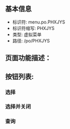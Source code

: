 
## 基本信息

- 标识符: menu.po.PHXJYS
- 标识符缩写: PHXJYS
- 类型: 虚拟菜单
- 路径: /po/PHXJYS

## 页面功能描述：





## 按钮列表:


### 选择



### 选择并关闭



### 查询


